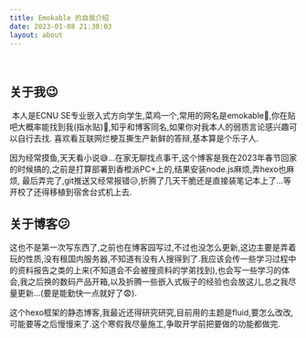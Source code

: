 ```yaml
---
title: Emokable 的自我介绍
date: 2023-01-08 21:30:03
layout: about
---
```


​	



## 关于我😉

​	本人是ECNU SE专业嵌入式方向学生,菜鸡一个,常用的网名是emokable🥰,你在贴吧大概率能找到我(指水贴)🤗,知乎和博客同名,如果你对我本人的弱质言论感兴趣可以自行去找. 喜欢看互联网烂梗互撕生产新鲜的答辩,基本算是个乐子人.

​	因为经常摸鱼,天天看小说😅...在家无聊找点事干,这个博客是我在2023年春节回家的时候搞的,之前是打算部署到香橙派PC+上的,结果安装node.js麻烦,弄hexo也麻烦, 最后弄完了,git推送又经常报错😥,折腾了几天干脆还是直接装笔记本上了...等开校了还得移植到宿舍台式机上去.

## 关于博客😕	

​	这也不是第一次写东西了,之前也在博客园写过,不过也没怎么更新,这边主要是弄着玩的性质,没有租国内服务器,不知道有没有人搜得到了.我应该会传一些学习过程中的资料报告之类的上来(不知道会不会被搜资料的学弟找到),也会写一些学习的体会,我之后换的数码产品开箱,以及折腾一些嵌入式板子的经验也会放这儿,总之我尽量更新...(要是能勤快一点就好了😨).

​	这个hexo框架的静态博客,我最近还得研究研究,目前用的主题是fluid,要怎么改改,可能要等之后慢慢来了.这个寒假我尽量施工,争取开学前把要做的功能都做完.

​	

